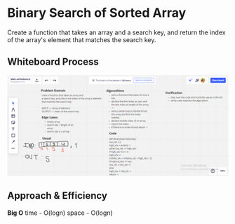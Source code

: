 # Binary Search of Sorted Array
Create a function that takes an array and
a search key, and return the index of the array's element that matches the search key.

## Whiteboard Process
![Image](./array-binary-search.PNG)

## Approach & Efficiency

**Big O**
time - O(logn) 
space - O(logn)